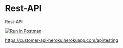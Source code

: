 # Rest-API
Rest-API


[![Run in Postman](https://run.pstmn.io/button.svg)](https://app.getpostman.com/run-collection/19193642-34959ccf-03ec-4551-8081-a12221ffc777?action=collection%2Ffork&collection-url=entityId%3D19193642-34959ccf-03ec-4551-8081-a12221ffc777%26entityType%3Dcollection%26workspaceId%3D8408bcd9-b26e-4abf-933b-771317406e92)


https://customer-api-heroku.herokuapp.com/api/testing
